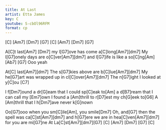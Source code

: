 ```yaml
---
title: At Last
artist: Etta James
key: C
youtube: S-cbOl96RFM
format: cp
---
```


[C] [Am7] [Dm7] [G7]
[C] [Am7] [Dm7] [G7]

A[C]t last[Am7] [Dm7] my l[G7]ove has come a[C]long[Am7][dm7]
My l[G7]onely days are o[C]ver[Am7][dm7]
and l[G7]ife is like a so[C]ng[Am]
[Ab7] [G7]
Ooo yeah

At[C] last[Am7][dm7]
The s[G7]kies above are b[C]lue[Am7][dm7]
My he[G7]art was wrapped up in cl[C]over[Am7][dm7]
The n[G7]ight I looked at y[C]ou [C7]

I f[Dm7]ound a dr[G]eam that I could sp[C]eak to[Am]
a d[B7]ream that I can call my [Em7]own
I found a [Am]thrill to r[D7]est my ch[G]eek to[G6]
A [Am]thrill that I h[Dm7]ave never k[G]nown

Oo[G7]ooo when you sm[C]ile[Am], you smile[Dm7]
Oh, and[G7] then the spell was ca[C]st[Am7][dm7]
and h[G7]ere we are in hea[C]ven[Am7][dm7]
for you are mi[G7]ne
At La[C]st[Am7][dm7][G7]
[C] [Am7] [Dm7] [G7]
[C]
